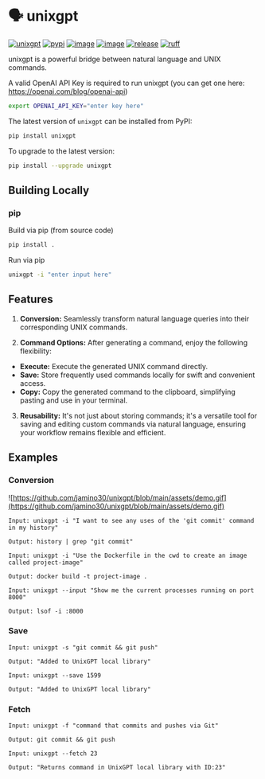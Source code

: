 #  🗣️ unixgpt

[![unixgpt](https://img.shields.io/badge/jamino30-unixgpt-<COLOR>?style=flat&color=blue)](https://github.com/jamino30/unixgpt)
[![pypi](https://img.shields.io/pypi/v/unixgpt)](https://pypi.org/project/unixgpt/)
[![image](https://img.shields.io/pypi/l/unixgpt)](https://pypi.python.org/pypi/unixgpt/)
[![image](https://img.shields.io/pypi/pyversions/unixgpt)](https://pypi.python.org/pypi/unixgpt/)
[![release](https://github.com/jamino30/unixgpt/actions/workflows/release.yml/badge.svg)](https://github.com/jamino30/unixgpt/actions/workflows/release.yml)
[![ruff](https://github.com/jamino30/unixgpt/actions/workflows/ruff.yml/badge.svg)](https://github.com/jamino30/unixgpt/actions/workflows/ruff.yml)

unixgpt is a powerful bridge between natural language and UNIX commands.

A valid OpenAI API Key is required to run unixgpt (you can get one here: https://openai.com/blog/openai-api)

```bash
export OPENAI_API_KEY="enter key here"
```

The latest version of ```unixgpt``` can be installed from PyPI:

```bash
pip install unixgpt
```

To upgrade to the latest version:

```bash
pip install --upgrade unixgpt
```

## Building Locally

### pip

Build via pip (from source code)

```bash
pip install .
```

Run via pip

```bash
unixgpt -i "enter input here"
```

## Features

1. **Conversion:** Seamlessly transform natural language queries into their corresponding UNIX commands.

2. **Command Options:** After generating a command, enjoy the following flexibility:

- **Execute:** Execute the generated UNIX command directly.
- **Save:** Store frequently used commands locally for swift and convenient access.
- **Copy:** Copy the generated command to the clipboard, simplifying pasting and use in your terminal.

3. **Reusability:** It's not just about storing commands; it's a versatile tool for saving and editing custom commands via natural language, ensuring your workflow remains flexible and efficient.

## Examples

### Conversion

![https://github.com/jamino30/unixgpt/blob/main/assets/demo.gif](https://github.com/jamino30/unixgpt/blob/main/assets/demo.gif)

```
Input: unixgpt -i "I want to see any uses of the 'git commit' command in my history"

Output: history | grep "git commit"
```

```
Input: unixgpt -i "Use the Dockerfile in the cwd to create an image called project-image"

Output: docker build -t project-image .
```

```
Input: unixgpt --input "Show me the current processes running on port 8000"

Output: lsof -i :8000
```

### Save

```
Input: unixgpt -s "git commit && git push"

Output: "Added to UnixGPT local library"
```

```
Input: unixgpt --save 1599

Output: "Added to UnixGPT local library"
```

### Fetch

```
Input: unixgpt -f "command that commits and pushes via Git"

Output: git commit && git push
```

```
Input: unixgpt --fetch 23

Output: "Returns command in UnixGPT local library with ID:23"
```
